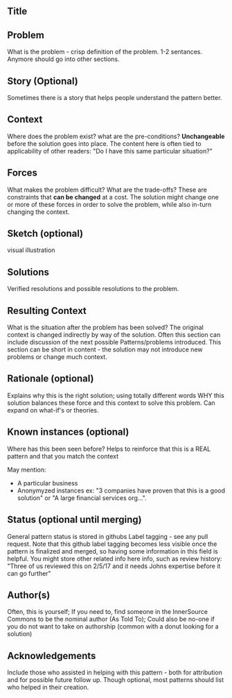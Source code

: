 ## Title  

## Problem
What is the problem - crisp definition of the problem. 1-2 sentances. Anymore should go into other sections.

## Story (Optional)
Sometimes there is a story that helps people understand the pattern better.

## Context
Where does the problem exist? what are the pre-conditions? **Unchangeable** before the solution goes into place. The content here is often tied to applicability of other readers: "Do I have this same particular situation?"

## Forces
What makes the problem difficult? What are the trade-offs? These are constraints that **can be changed** at a cost. The solution might change one or more of these forces in order to solve the problem, while also in-turn changing the context.

## Sketch (optional)
visual illustration

## Solutions
Verified resolutions and possible resolutions to the problem.

## Resulting Context
What is the situation after the problem has been solved? The original context is changed indirectly by way of the solution. Often this section can include discussion of the next possible Patterns/problems introduced. This section can be short in content - the solution may not introduce new problems or change much context.

## Rationale (optional)
Explains why this is the right solution; using totally different words WHY this solution balances these force and this context to solve this problem. Can expand on what-if's or theories.

## Known instances (optional)
Where has this been seen before? Helps to reinforce that this is a REAL pattern and that you match the context

May mention:
* A particular business
* Anonymyzed instances ex: "3 companies have proven that this is a good solution" or "A large financial services org...". 

## Status (optional until merging)
General pattern status is stored in githubs Label tagging - see any pull request. Note that this github label tagging becomes less visible once the pattern is finalized and merged, so having some information in this field is helpful. You might store other related info here info, such as review history: "Three of us reviewed this on 2/5/17 and it needs Johns expertise before it can go further"

## Author(s)
Often, this is yourself; If you need to, find someone in the InnerSource Commons to be the nominal author (As Told To); Could also be no-one if you do not want to take on authorship (common with a donut looking for a solution)

## Acknowledgements
Include those who assisted in helping with this pattern - both for attribution and for possible future follow up. Though optional, most patterns should list who helped in their creation.
